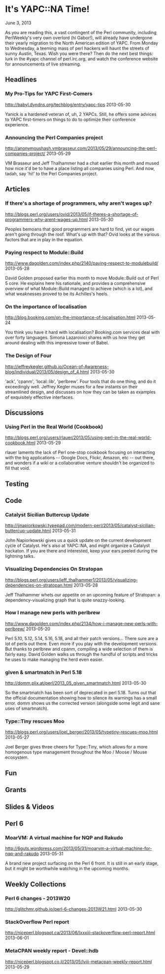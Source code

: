 # It's YAPC::NA Time!
June 3, 2013

As you are reading this, a vast contingent of the Perl community, including
PerlWeekly's very own overlord (hi Gabor!), will already have undergone their
yearly migration to the North American edition of YAPC. From Monday to
Wednesday, a teeming mass of perl hackers will haunt the streets of 
sunny Austin, Texas. Wish you were there? Then do the next best things: lurk
in the #yapc channel of perl.irc.org, and watch the conference website for
announcements of live streaming.


## Headlines

### My Pro-Tips for YAPC First-Comers
http://babyl.dyndns.org/techblog/entry/yapc-tips
2013-05-30

Yanick is a hardened veteran of, uh, 2 YAPCs. Still, 
he offers some advices to YAPC first-timers on things to
do to optimize their conference experience.

### Announcing the Perl Companies project  
http://anonymoushash.vmbrasseur.com/2013/05/29/announcing-the-perl-companies-project/
2013-05-29

VM Brasseur and Jeff Thalhammer had a chat earlier this month and mused how nice it'd be to have
a place listing all companies using Perl. And now, tadah, say 'hi!' to the
Perl Companies project.

## Articles

### If there's a shortage of programmers, why aren't wages up?
http://blogs.perl.org/users/ovid/2013/05/if-theres-a-shortage-of-programmers-why-arent-wages-up.html
2013-05-30

Peoples bemoans that good programmers are hard to find, yet our wages aren't
going through the roof. What's up with that? Ovid looks at the various factors
that are in play in the equation.

### Paying respect to Module::Build
http://www.dagolden.com/index.php/2140/paying-respect-to-modulebuild/
2013-05-28

David Golden proposed earlier this month to move Module::Build out of Perl 5 core.
He explains here his rationale, and provides a comprehensive overview of 
what Module::Build managed to achieve (which is a lot), and what weaknesses
proved to be its Achilles's heels.


### On the importance of localisation
http://blog.booking.com/on-the-importance-of-localisation.html
2013-05-24

You think you have it hard with localisation? Booking.com services deal with 
over forty languages. Simona Lazarovici shares with us how they get around
dealing with this impressive tower of Babel.

### The Design of Four
http://jeffreykegler.github.io/Ocean-of-Awareness-blog/individual/2013/05/design_of_4.html
2013-05-30

'ack', 'cpanm', 'local::lib', 'perlbrew'. Four tools that do one thing, and do
it exceedingly well. Jeffrey Kegler muses for a few instants on their
streamlined design, and discusses on how they can be taken as examples of
exquisitely effective interfaces.

## Discussions

### Using Perl in the Real World (Cookbook)
http://blogs.perl.org/users/rlauer/2013/05/using-perl-in-the-real-world-cookbook.html
2013-05-29

rlauer laments the lack of Perl one-stop cookbook focusing on interacting with the big
applications -- Google Docs, Flickr, Amazon, etc -- out there, and wonders if
a wiki or a collaborative venture shouldn't be organized to fill that void.

## Testing


## Code

### Catalyst Sicilian Buttercup Update
http://jjnapiorkowski.typepad.com/modern-perl/2013/05/catalyst-sicilian-buttercup-update.html
2013-05-31

John Napiorkowski gives us a quick update on the current development cycle of
Catalyst. He's also at YAPC::NA, and might organize a Catalyst hackaton. If
you are there and interested, keep your ears peeled during the lightning
talks.


### Visualizing Dependencies On Stratopan
http://blogs.perl.org/users/jeff_thalhammer1/2013/05/visualizing-dependencies-on-stratopan.html
2013-05-28

Jeff Thalhammer whets our appetite on an upcoming feature of Stratopan: a
dependency-visualizing graph that is quite snazzy-looking.

### How I manage new perls with perlbrew
http://www.dagolden.com/index.php/2134/how-i-manage-new-perls-with-perlbrew/
2013-05-20

Perl 5.10, 5.12, 5.14, 5.16, 5.18, and all their patch versions... There sure are a lot of perls out there. Even
more if you play with the development versions. But thanks to perlbrew and
cpanm, compiling a wide selection of them is fairly easy. David Golden walks
us through the handful of scripts and tricks he uses to make managing the herd even
easier.


### given & smartmatch in Perl 5.18
http://domm.plix.at/perl/2013_05_given_smartmatch.html
2013-05-30

So the smartmatch has been sort of deprecated in perl 5.18. Turns out that 
the official documentation showing how to silence its warnings has a small
error. domm shows us the corrected version (alongside some legit and sane uses
of smartmatch).

### Type::Tiny rescues Moo
http://blogs.perl.org/users/joel_berger/2013/05/typetiny-rescues-moo.html
2013-05-27

Joel Berger gives three cheers for Type::Tiny, which allows for a more
homogenous type management throughout the Moo / Moose / Mouse ecosystem.



## Fun

## Grants

## Slides & Videos

## Perl 6

### MoarVM: A virtual machine for NQP and Rakudo
http://6guts.wordpress.com/2013/05/31/moarvm-a-virtual-machine-for-nqp-and-rakudo
2013-05-31

A brand new project surfacing on the Perl 6 front. It is still in an early stage,
but it might be worthwhile watching in the upcoming months.

## Weekly Collections

### Perl 6 changes - 2013W20
http://glitchmr.github.io/perl-6-changes-2013W21.html
2013-05-30


### StackOverflow Perl report
http://niceperl.blogspot.ca/2013/06/lxxxiii-stackoverflow-perl-report.html
2013-06-01


### MetaCPAN weekly report - Devel::hdb
http://niceperl.blogspot.co.il/2013/05/lviii-metacpan-weekly-report.html
2013-05-29


